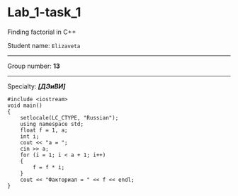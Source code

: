 # Lab_1-task_1
Finding factorial in C++

Student name: `Elizaveta`
***
Group number: **13**
***
Specialty: ***[ДЭиВИ]***
```
#include <iostream>
void main()
{
	setlocale(LC_CTYPE, "Russian");
	using namespace std;
	float f = 1, a;
	int i;
	cout << "a = ";
    cin >> a;
	for (i = 1; i < a + 1; i++)
	{
		f = f * i;
	}
	cout << "Факториал = " << f << endl;
}
```
